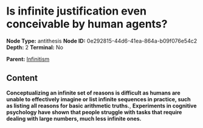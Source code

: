 # Is infinite justification even conceivable by human agents?

**Node Type:** antithesis
**Node ID:** 0e292815-44d6-41ea-864a-b09f076e54c2
**Depth:** 2
**Terminal:** No

**Parent:** [Infinitism](infinitism.md)

## Content

**Conceptualizing an infinite set of reasons is difficult as humans are unable to effectively imagine or list infinite sequences in practice, such as listing all reasons for basic arithmetic truths.**, **Experiments in cognitive psychology have shown that people struggle with tasks that require dealing with large numbers, much less infinite ones.**

